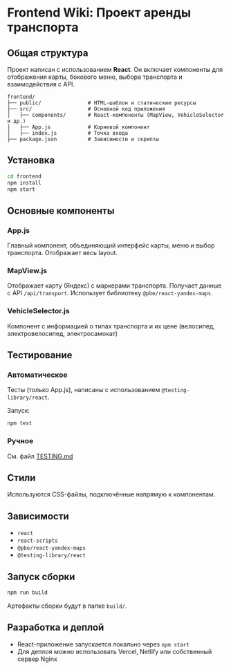 # Frontend Wiki: Проект аренды транспорта

## Общая структура

Проект написан с использованием **React**. Он включает компоненты для отображения карты, бокового меню, выбора транспорта и взаимодействия с API.

```
frontend/
├── public/               # HTML-шаблон и статические ресурсы
├── src/                  # Основной код приложения
│   ├── components/       # React-компоненты (MapView, VehicleSelector и др.)
│   ├── App.js            # Корневой компонент
│   ├── index.js          # Точка входа
├── package.json          # Зависимости и скрипты
```

## Установка

```bash
cd frontend
npm install
npm start
```

## Основные компоненты

### App.js
Главный компонент, объединяющий интерфейс карты, меню и выбор транспорта. Отображает весь layout.

### MapView.js
Отображает карту (Яндекс) с маркерами транспорта. Получает данные с API `/api/transport`. Использует библиотеку `@pbe/react-yandex-maps`.

### VehicleSelector.js
Компонент с информацией о типах транспорта и их цене (велосипед, электровелосипед, электросамокат)

## Тестирование

### Автоматическое

Тесты (только App.js), написаны с использованием `@testing-library/react`.

Запуск:

```bash
npm test
```

### Ручное

См. файл [TESTING.md](./TESTING.md)

## Стили

Используются CSS-файлы, подключённые напрямую к компонентам.

## Зависимости

- `react`
- `react-scripts`
- `@pbe/react-yandex-maps`
- `@testing-library/react`

## Запуск сборки

```bash
npm run build
```

Артефакты сборки будут в папке `build/`.

## Разработка и деплой

- React-приложение запускается локально через `npm start`
- Для деплоя можно использовать Vercel, Netlify или собственный сервер Nginx
